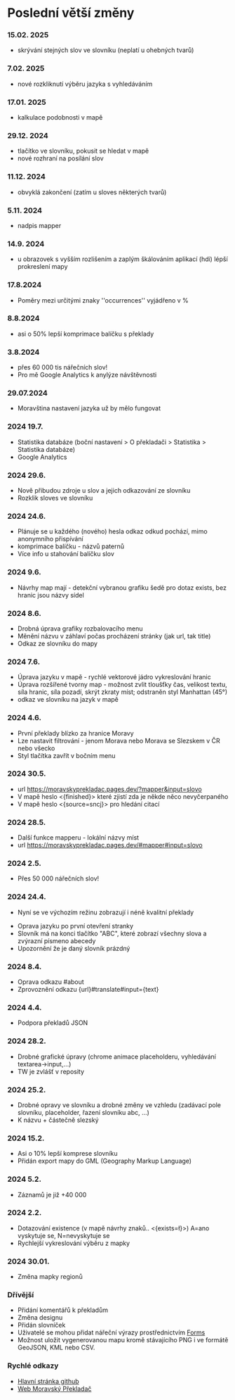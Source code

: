 # Poslední větší změny
### 15.02. 2025
+ skrývání stejných slov ve slovníku (neplatí u ohebných tvarů)
 
### 7.02. 2025
+ nové rozkliknutí výběru jazyka s vyhledáváním
  
### 17.01. 2025
+ kalkulace podobnosti v mapě
  
### 29.12. 2024
+ tlačítko ve slovníku, pokusit se hledat v mapě
+ nové rozhraní na posílání slov
  
### 11.12. 2024
+ obvyklá zakončení (zatím u sloves některých tvarů)
  
### 5.11. 2024
+ nadpis mapper

### 14.9. 2024
+ u obrazovek s vyšším rozlišením a zaplým škálováním aplikací (hdi) lépší prokreslení mapy

### 17.8.2024
+ Poměry mezi určitými znaky ''occurrences'' vyjádřeno v %

### 8.8.2024
+ asi o 50% lepší komprimace balíčku s překlady

### 3.8.2024
+ přes 60 000 tis nářečních slov!
+ Pro mě Google Analytics k anylýze návštěvnosti

### 29.07.2024
+ Moravština nastavení jazyka už by mělo fungovat

### 2024 19.7.
+ Statistika databáze (boční nastavení > O překladači > Statistika > Statistika databáze)
+ Google Analytics

### 2024 29.6.
+ Nově přibudou zdroje u slov a jejich odkazování ze slovníku
+ Rozklik sloves ve slovníku

### 2024 24.6. 
+ Plánuje se u každého (nového) hesla odkaz odkud pochází, mimo anonymního přispívání
+ komprimace balíčku - názvů paternů
+ Více info u stahování balíčku slov

### 2024 9.6. 
+ Návrhy map mají - detekční vybranou grafiku šedě pro dotaz exists, bez hranic jsou názvy sídel

### 2024 8.6. 
+ Drobná úprava grafiky rozbalovacího menu
+ Měnění názvu v záhlaví počas procházení stránky (jak url, tak title)
+ Odkaz ze slovníku do mapy
  
### 2024 7.6. 
+ Úprava jazyku v mapě - rychlé vektorové jádro vykreslování hranic
+ Úprava rozšířené tvorny map - možnost zvlit tloušťky čas, velikost textu, síla hranic, síla pozadí, skrýt zkraty míst; odstraněn styl Manhattan (45°)
+ odkaz ve slovníku na jazyk v mapě

### 2024 4.6. 
+ První překlady blízko za hranice Moravy
+ Lze nastavit filtrování - jenom Morava nebo Morava se Slezskem v ČR nebo všecko
+ Styl tlačítka zavřít v bočním menu
  
### 2024 30.5. 
+ url https://moravskyprekladac.pages.dev/?mapper&input=slovo
+ V mapě heslo <{finished}> které zjistí zda je někde něco nevyčerpaného
+ V mapě heslo <{source=sncj}> pro hledání citací
  
### 2024 28.5. 
+ Další funkce mapperu - lokální názvy míst
+ url https://moravskyprekladac.pages.dev/#mapper#input=slovo
  
### 2024 2.5. 
+ Přes 50 000 nářečních slov!
  
### 2024 24.4. 
- Nyní se ve výchozím režinu zobrazují i néně kvalitní překlady
+ Oprava jazyku po první otevření stranky
+ Slovník má na konci tlačítko "ABC", které zobrazí všechny slova a zvýrazní písmeno abecedy
+ Upozornění že je daný slovník prázdný

### 2024 8.4. 
+ Oprava odkazu #about
+ Zprovoznění odkazu {url}#translate#input={text}
 
### 2024 4.4. 
+ Podpora překladů JSON
  
### 2024 28.2. 
+ Drobné grafické úpravy (chrome animace placeholderu, vyhledávání textarea->input,...)
+ TW je zvlášť v reposity

### 2024 25.2. 
+ Drobné opravy ve slovníku a drobné změny ve vzhledu (zadávací pole slovníku, placeholder, řazení slovníku abc, ...)
+ K názvu + částečně slezský 

### 2024 15.2. 
+ Asi o 10% lepší komprese slovníku
+ Přidán export mapy do GML (Geography Markup Language)
  
### 2024 5.2. 
+ Záznamů je již +40 000 

### 2024 2.2. 
+ Dotazování existence (v mapě návrhy znaků.. <{exists=ł}>) A=ano vyskytuje se, N=nevyskytuje se
+ Rychlejší vykreslování výběru z mapky
  
### 2024 30.01. 
+ Změna mapky regionů

### Dřívější
+ Přidání komentářů k překladům
+ Změna designu
+ Přidán slovníček
+ Uživatelé se mohou přidat nářeční výrazy prostřednictvím [Forms](https://docs.google.com/forms/d/e/1FAIpQLSeWFkWeMyxEYxEHhTP3SB3p5jxs6_ubsw6WB28csYRgEuR8WQ/viewform?usp=pp_url)
+ Možnost uložit vygenerovanou mapu kromě stávajícího PNG i ve formátě GeoJSON, KML nebo CSV.

### Rychlé odkazy
- [Hlavní stránka github](https://github.com/GeftGames/moravskyprekladac)
- [Web Moravský Překladač](https://moravskyprekladac.pages.dev/)
